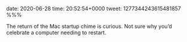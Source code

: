 date: 2020-06-28
time: 20:52:54+0000
tweet: 1277344243615481857
%%%

The return of the Mac startup chime is curious. Not sure why you’d celebrate a computer needing to restart.
